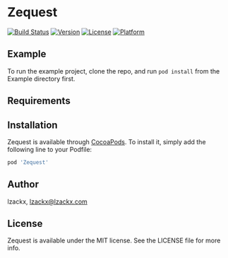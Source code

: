 # Zequest

[![Build Status](https://github.com/lzackx/Zequest/actions/workflows/ci.yml/badge.svg)](https://github.com/lzackx/Zequest/actions)
[![Version](https://img.shields.io/cocoapods/v/Zequest.svg?style=flat)](https://cocoapods.org/pods/Zequest)
[![License](https://img.shields.io/cocoapods/l/Zequest.svg?style=flat)](https://cocoapods.org/pods/Zequest)
[![Platform](https://img.shields.io/cocoapods/p/Zequest.svg?style=flat)](https://cocoapods.org/pods/Zequest)

## Example

To run the example project, clone the repo, and run `pod install` from the Example directory first.

## Requirements

## Installation

Zequest is available through [CocoaPods](https://cocoapods.org). To install
it, simply add the following line to your Podfile:

```ruby
pod 'Zequest'
```

## Author

lzackx, lzackx@lzackx.com

## License

Zequest is available under the MIT license. See the LICENSE file for more info.

